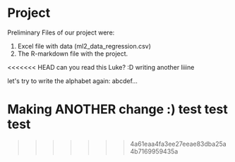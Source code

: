 # Project

Preliminary Files of our project were:
1) Excel file with data (ml2_data_regression.csv)
2) The R-markdown file with the project.

<<<<<<< HEAD
can you read this Luke? :D
writing another liiine


let's try to write the alphabet again: abcdef...


Making ANOTHER  change :) 
test test test
=======
>>>>>>> 4a61eaa4fa3ee27eeae83dba25a4b7169959435a
